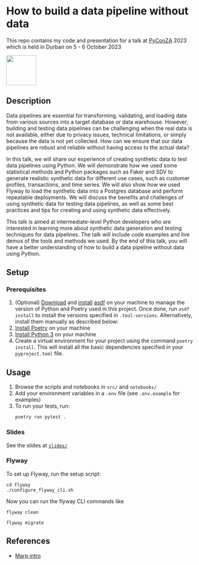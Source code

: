 # How to build a data pipeline without data

This repo contains my code and presentation for a talk at [PyConZA](https://za.pycon.org/) 2023 which is held in Durban on 5 - 6 October 2023

<img src="https://za.pycon.org/static/img/logo_bottom.png" width="80" />

## Description

Data pipelines are essential for transforming, validating, and loading data from various sources into a target database or data warehouse. However, building and testing data pipelines can be challenging when the real data is not available, either due to privacy issues, technical limitations, or simply because the data is not yet collected. How can we ensure that our data pipelines are robust and reliable without having access to the actual data?

In this talk, we will share our experience of creating synthetic data to test data pipelines using Python. We will demonstrate how we used some statistical methods and Python packages such as Faker and SDV to generate realistic synthetic data for different use cases, such as customer profiles, transactions, and time series. We will also show how we used Flyway to load the synthetic data into a Postgres database and perform repeatable deployments. We will discuss the benefits and challenges of using synthetic data for testing data pipelines, as well as some best practices and tips for creating and using synthetic data effectively.

This talk is aimed at intermediate-level Python developers who are interested in learning more about synthetic data generation and testing techniques for data pipelines. The talk will include code examples and live demos of the tools and methods we used. By the end of this talk, you will have a better understanding of how to build a data pipeline without data using Python.

## Setup

### Prerequisites
1. (Optional) [Download](https://asdf-vm.com/guide/getting-started.html#_2-download-asdf) and [install](https://asdf-vm.com/guide/getting-started.html#_3-install-asdf) [asdf](https://asdf-vm.com/) on your machine to manage the version of Python and Poetry used in this project. Once done, run `asdf install` to install the versions specified in `.tool-versions`. Alternatively, install them manually as described below:
2. [Install Poetry](https://python-poetry.org/docs/#installation) on your machine
3. [Install Python 3](https://www.python.org/downloads/) on your machine
4. Create a virtual environment for your project using the command `poetry install`. This will install all the basic dependencies specified in your `pyproject.toml` file.

## Usage
1. Browse the scripts and notebooks in `src/` and `notebooks/`
2. Add your environment variables in a `.env` file (see `.env.example` for examples)
3. To run your tests, run:
    ```shell
    poetry run pytest .
    ```

### Slides 
See the slides at [`slides/`](./slides/)

### Flyway
To set up Flyway, run the setup script:
```shell
cd flyway
./configure_flyway_cli.sh
```

Now you can run the flyway CLI commands like
```shell
flyway clean
```
```shell
flyway migrate
```

## References
- [Marp intro](https://www.youtube.com/watch?v=EzQ-p41wNEE)